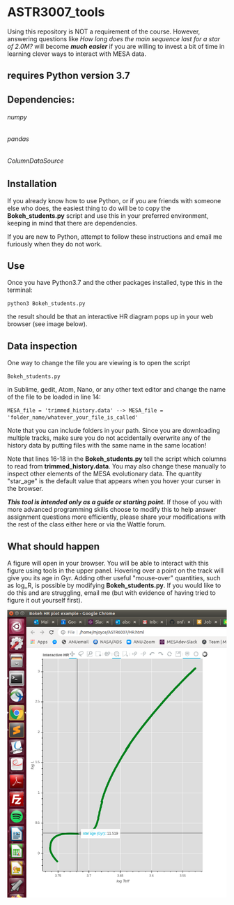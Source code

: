 # ASTR3007_tools 
Using this repository is NOT a requirement of the course. However, answering questions like _How long does the main sequence last for a star of 2.0M?_ will become ***much easier*** if you are willing to invest a bit of time in learning clever ways to interact with MESA data.

## requires Python version 3.7

## Dependencies:
###### numpy
###### pandas
###### ColumnDataSource 

## Installation
If you already know how to use Python, or if you are friends with someone else who does, the easiest thing to do will be to copy the **Bokeh_students.py** script and use this in your preferred environment, keeping in mind that there are dependencies.

If you are new to Python, attempt to follow these instructions and email me furiously when they do not work.

## Use
Once you have Python3.7 and the other packages installed, type this in the terminal:

	python3 Bokeh_students.py

the result should be that an interactive HR diagram pops up in your web browser (see image below).

## Data inspection
One way to change the file you are viewing is to open the script

	Bokeh_students.py

in Sublime, gedit, Atom, Nano, or any other text editor and change the name of the file to be loaded in line 14:

	MESA_file = 'trimmed_history.data' --> MESA_file = 'folder_name/whatever_your_file_is_called'

Note that you can include folders in your path. Since you are downloading multiple tracks, make sure you do not accidentally overwrite any of the history data by putting files with the same name in the same location!

Note that lines 16-18 in the **Bokeh_students.py** tell the script which columns to read from **trimmed_history.data**. You may also change these manually to inspect other elements of the MESA evolutionary data. The quantity "star_age" is the default value that appears when you hover your curser in the browser. 

***This tool is intended only as a guide or starting point.*** If those of you with more advanced programming skills choose to modify this to help answer assignment questions more efficiently, please share your modifications with the rest of the class either here or via the Wattle forum.

## What should happen
A figure will open in your browser. You will be able to interact with this figure using tools in the upper panel. Hovering over a point on the track will give you its age in Gyr. Adding other useful "mouse-over" quantities, such as log_R, is possible by modifying **Bokeh_students.py**. If you would like to do this and are struggling, email me (but with evidence of having tried to figure it out yourself first).

![](demo.png) 
